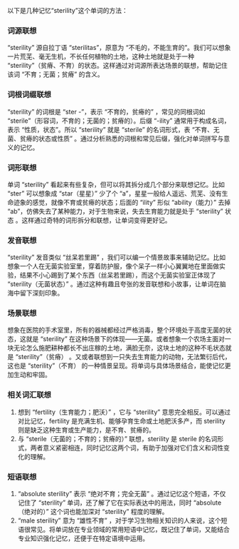 以下是几种记忆“sterility”这个单词的方法：

### 词源联想
“sterility” 源自拉丁语 “sterilitas”，原意为 “不毛的，不能生育的”。我们可以想象一片荒芜、毫无生机，不长任何植物的土地，这种土地就是处于一种 “sterility”（贫瘠、不育）的状态。这样通过对词源所表达场景的联想，帮助记住该词 “不育；无菌；贫瘠” 的含义。

### 词根词缀联想
“sterility” 的词根是 “ster -”，表示 “不育的，贫瘠的” ，常见的同根词如 “sterile”（形容词，不育的；无菌的；贫瘠的）。后缀 “-ility” 通常用于构成名词，表示 “性质，状态”。所以 “sterility” 就是 “sterile” 的名词形式，表 “不育、无菌、贫瘠的状态或性质” 。通过分析熟悉的词根和常见后缀，强化对单词拼写与意义的记忆。

### 词形联想
单词 “sterility” 看起来有些复杂，但可以将其拆分成几个部分来联想记忆。比如 “ster” 可以想象成 “star（星星）” 少了个 “a”，星星一般给人遥远、荒芜、没有生命迹象的感觉，就像不育或贫瘠的状态；后面的 “ility” 形似 “ability（能力）” 去掉 “ab”，仿佛失去了某种能力，对于生物来说，失去生育能力就是处于 “sterility” 状态 。这样通过奇特的词形拆分和联想，让单词变得更好记。

### 发音联想
“sterility” 发音类似 “丝呆若里踢” ，我们可以编一个情景故事来辅助记忆。比如想象一个人在无菌实验室里，穿着防护服，像个呆子一样小心翼翼地在里面做实验，结果不小心踢到了某个东西（丝呆若里踢），而这个无菌实验室正体现了 “sterility（无菌状态）” 。通过这种有趣且夸张的发音联想和小故事，让单词在脑海中留下深刻印象。

### 场景联想
想象在医院的手术室里，所有的器械都经过严格消毒，整个环境处于高度无菌的状态，这就是 “sterility” 在这种场景下的体现——无菌。或者想象一个农场主面对一块无论怎么施肥耕种都长不出庄稼的土地，满脸无奈，这块土地的这种不毛状态就是 “sterility”（贫瘠） 。又或者联想到一只失去生育能力的动物，无法繁衍后代，这也是 “sterility”（不育） 的一种情景呈现。将单词与具体场景结合，能使记忆更加生动和牢固。

### 相关词汇联想
1. 想到 “fertility（生育能力；肥沃）” ，它与 “sterility” 意思完全相反。可以通过对比记忆，fertility 是充满生机、能够孕育生命或土地肥沃多产，而 sterility 则是缺乏这种生育或生产能力，是不育、贫瘠的。
2. 与 “sterile（无菌的；不育的；贫瘠的）” 联想，sterility 是 sterile 的名词形式，两者意义紧密相连，同时记忆这两个词，有助于加强对它们含义和词性变化的理解。

### 短语联想
1. “absolute sterility” 表示 “绝对不育；完全无菌” 。通过记忆这个短语，不仅记住了 “sterility” 单词，还了解了它在实际表达中的用法，同时 “absolute（绝对的）” 这个词也能加深对 “sterility” 程度的理解。
2. “male sterility” 意为 “雄性不育” ，对于学习生物相关知识的人来说，这个短语很常见。将单词放在专业领域的常用短语中记忆，既记住了单词，又能结合专业知识强化记忆，还便于在特定语境中运用。 